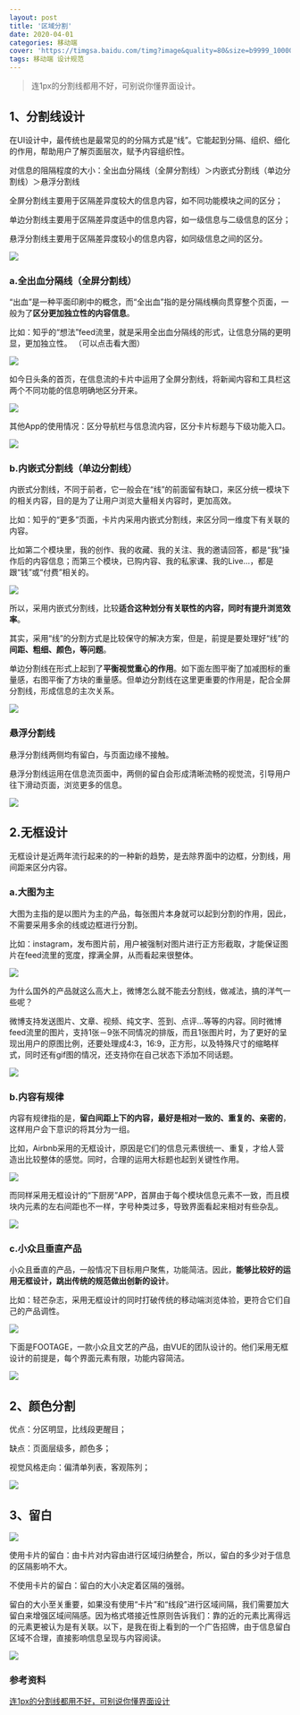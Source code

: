 ```yaml
---
layout: post
title: '区域分割'
date: 2020-04-01
categories: 移动端
cover: 'https://timgsa.baidu.com/timg?image&quality=80&size=b9999_10000&sec=1586696951436&di=a0eb7850ce13d35486a7c9d68e9b0ea5&imgtype=0&src=http%3A%2F%2Fi0.hdslb.com%2Fbfs%2Farticle%2Ff9d636180a30ca744c21e685e47232e9848c8653.jpg'
tags: 移动端 设计规范
---
```


> 连1px的分割线都用不好，可别说你懂界面设计。


## 1、分割线设计  

在UI设计中，最传统也是最常见的的分隔方式是“线”。它能起到分隔、组织、细化的作用，帮助用户了解页面层次，赋予内容组织性。

对信息的阻隔程度的大小：全出血分隔线（全屏分割线）＞内嵌式分割线（单边分割线）＞悬浮分割线

全屏分割线主要用于区隔差异度较大的信息内容，如不同功能模块之间的区分；

单边分割线主要用于区隔差异度适中的信息内容，如一级信息与二级信息的区分；

悬浮分割线主要用于区隔差异度较小的信息内容，如同级信息之间的区分。

![](https://img.zcool.cn/community/01c8d45db781c7a801209e1f6d4016.png)


### a.全出血分隔线（全屏分割线）

“出血”是一种平面印刷中的概念，而“全出血”指的是分隔线横向贯穿整个页面，一般为了**区分更加独立性的内容信息**。

比如：知乎的“想法”feed流里，就是采用全出血分隔线的形式，让信息分隔的更明显，更加独立性。 （可以点击看大图）

![](https://img.zcool.cn/community/0132505a558fb6a8012113c7eee529.png)

如今日头条的首页，在信息流的卡片中运用了全屏分割线，将新闻内容和工具栏这两个不同功能的信息明确地区分开来。

![](https://img.zcool.cn/community/0137945c417de4a801203d2246e109.png)

其他App的使用情况：区分导航栏与信息流内容，区分卡片标题与下级功能入口。

![](https://img.zcool.cn/community/0168f35c417eaba801203d2273faf6.png)

### b.内嵌式分割线（单边分割线）

内嵌式分割线，不同于前者，它一般会在“线”的前面留有缺口，来区分统一模块下的相关内容，目的是为了让用户浏览大量相关内容时，更加高效。

比如：知乎的“更多”页面，卡片内采用内嵌式分割线，来区分同一维度下有关联的内容。

比如第二个模块里，我的创作、我的收藏、我的关注、我的邀请回答，都是“我”操作后的内容信息；而第三个模块，已购内容、我的私家课、我的Live...，都是跟“钱”或“付费”相关的。

![](https://img.zcool.cn/community/01438c5a558feda80120121fdf08be.png)

所以，采用内嵌式分割线，比较**适合这种划分有关联性的内容，同时有提升浏览效率**。 

其实，采用“线”的分割方式是比较保守的解决方案，但是，前提是要处理好“线”的**间距、粗细、颜色，等问题**。

单边分割线在形式上起到了**平衡视觉重心的作用**。如下面左图平衡了加减图标的重量感，右图平衡了方块的重量感。但单边分割线在这里更重要的作用是，配合全屏分割线，形成信息的主次关系。

![](https://img.zcool.cn/community/018f175c418731a801203d22a5a7c6.png)

### 悬浮分割线

悬浮分割线两侧均有留白，与页面边缘不接触。

悬浮分割线运用在信息流页面中，两侧的留白会形成清晰流畅的视觉流，引导用户往下滑动页面，浏览更多的信息。

![](https://img.zcool.cn/community/0160065c418776a801213f26831006.png)

## 2.无框设计  

无框设计是近两年流行起来的的一种新的趋势，是去除界面中的边框，分割线，用间距来区分内容。

### a.大图为主

大图为主指的是以图片为主的产品，每张图片本身就可以起到分割的作用，因此，不需要采用多余的线或边框进行分割。

比如：instagram，发布图片前，用户被强制对图片进行正方形截取，才能保证图片在feed流里的宽度，撑满全屏，从而看起来很整体。 

![](https://img.zcool.cn/community/01778b5a55902aa8012113c7a70db7.png)

为什么国外的产品就这么高大上，微博怎么就不能去分割线，做减法，搞的洋气一些呢？

微博支持发送图片、文章、视频、纯文字、签到、点评...等等的内容。同时微博feed流里的图片，支持1张－9张不同情况的排版，而且1张图片时，为了更好的呈现出用户的原图比例，还要处理成4:3，16:9，正方形，以及特殊尺寸的缩略样式，同时还有gif图的情况，还支持你在自己状态下添加不同话题。

![](https://img.zcool.cn/community/011e5e5a559040a8012113c736a1ad.png)


### b.内容有规律

内容有规律指的是，**留白间距上下的内容，最好是相对一致的、重复的、亲密的**，这样用户会下意识的将其分为一组。

比如，Airbnb采用的无框设计，原因是它们的信息元素很统一、重复，才给人营造出比较整体的感觉。同时，合理的运用大标题也起到关键性作用。


![](https://img.zcool.cn/community/0158a25a559058a80120121ffd4f92.png)

而同样采用无框设计的“下厨房”APP，首屏由于每个模块信息元素不一致，而且模块内元素的左右间距也不一样，字号种类过多，导致界面看起来相对有些杂乱。

![](https://img.zcool.cn/community/0195705a55906ca80120121fada511.png)


### c.小众且垂直产品

小众且垂直的产品，一般情况下目标用户聚焦，功能简洁。因此，**能够比较好的运用无框设计，跳出传统的规范做出创新的设计**。

比如：轻芒杂志，采用无框设计的同时打破传统的移动端浏览体验，更符合它们自己的产品调性。 

![](https://img.zcool.cn/community/010da45a559080a8012113c7db9479.png)

下面是FOOTAGE，一款小众且文艺的产品，由VUE的团队设计的。他们采用无框设计的前提是，每个界面元素有限，功能内容简洁。

![](https://img.zcool.cn/community/011ec15a559092a80120121ff11018.png)


## 2、颜色分割

优点：分区明显，比线段更醒目；

缺点：页面层级多，颜色多；

视觉风格走向：偏清单列表，客观陈列；

![](https://img.zcool.cn/community/01455d5db78203a8012163ba2a9661.png)

## 3、留白

![](https://img.zcool.cn/community/010c345db7823ca8012163ba50b26b.png)

使用卡片的留白：由卡片对内容由进行区域归纳整合，所以，留白的多少对于信息的区隔影响不大。

不使用卡片的留白：留白的大小决定着区隔的强弱。

留白的大小至关重要，如果没有使用“卡片”和“线段”进行区域间隔，我们需要加大留白来增强区域间隔感。因为格式塔接近性原则告诉我们：靠的近的元素比离得远的元素更被认为是有关联。以下，是我在街上看到的一个广告招牌，由于信息留白区域不合理，直接影响信息呈现与内容阅读。

![](https://img.zcool.cn/community/016be95db78272a8012163babd5fad.png)


### 参考资料

[连1px的分割线都用不好，可别说你懂界面设计](https://www.zcool.com.cn/article/ZODYyNDU2.html)

